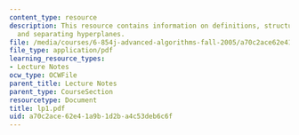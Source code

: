 ```yaml
---
content_type: resource
description: This resource contains information on definitions, structure of optima
  and separating hyperplanes.
file: /media/courses/6-854j-advanced-algorithms-fall-2005/a70c2ace62e41a9b1d2ba4c53deb6c6f_lp1.pdf
file_type: application/pdf
learning_resource_types:
- Lecture Notes
ocw_type: OCWFile
parent_title: Lecture Notes
parent_type: CourseSection
resourcetype: Document
title: lp1.pdf
uid: a70c2ace-62e4-1a9b-1d2b-a4c53deb6c6f
---
```

